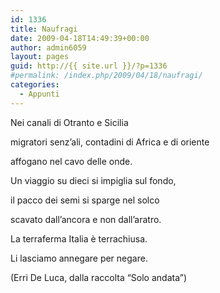 ```yaml
---
id: 1336
title: Naufragi
date: 2009-04-18T14:49:39+00:00
author: admin6059
layout: pages
guid: http://{{ site.url }}/?p=1336
#permalink: /index.php/2009/04/18/naufragi/
categories:
  - Appunti
---
```

Nei canali di Otranto e Sicilia
  
migratori senz&#8217;ali, contadini di Africa e di oriente
  
affogano nel cavo delle onde.
  
Un viaggio su dieci si impiglia sul fondo,
  
il pacco dei semi si sparge nel solco
  
scavato dall&#8217;ancora e non dall&#8217;aratro.
  
La terraferma Italia è terrachiusa.
  
Li lasciamo annegare per negare.

(Erri De Luca, dalla raccolta &#8220;Solo andata&#8221;)